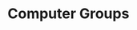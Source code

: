 [title]: # (Computer Groups)
[tags]: # (admin,configuration)
[priority]: # (2100)
# Computer Groups
